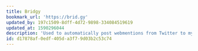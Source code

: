 ```yaml
---
title: Bridgy
bookmark_url: 'https://brid.gy'
updated_by: 197c1509-8dff-4d72-9898-334084519619
updated_at: 1590296044
description: 'Used to automatically post webmentions from Twitter to my website.'
id: d17878af-0edf-405d-a3f7-9d03b2c53c74
---
```

